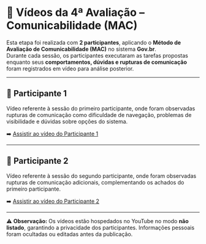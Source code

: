 # 🎥 Vídeos da 4ª Avaliação – Comunicabilidade (MAC)

Esta etapa foi realizada com **2 participantes**, aplicando o **Método de Avaliação de Comunicabilidade (MAC)** no sistema **Gov.br**.  
Durante cada sessão, os participantes executaram as tarefas propostas enquanto seus **comportamentos, dúvidas e rupturas de comunicação** foram registrados em vídeo para análise posterior.

---

## 📌 Participante 1
Vídeo referente à sessão do primeiro participante, onde foram observadas rupturas de comunicação como dificuldade de navegação, problemas de visibilidade e dúvidas sobre opções do sistema.  

➡️ [Assistir ao vídeo do Participante 1](https://youtu.be/wdvH3HhRyLI)

---

## 📌 Participante 2
Vídeo referente à sessão do segundo participante, onde foram observadas rupturas de comunicação adicionais, complementando os achados do primeiro participante.  

➡️ [Assistir ao vídeo do Participante 2](COLE_AQUI_O_LINK_DO_VIDEO_2)

---

⚠️ **Observação:** Os vídeos estão hospedados no YouTube no modo **não listado**, garantindo a privacidade dos participantes. Informações pessoais foram ocultadas ou editadas antes da publicação.





